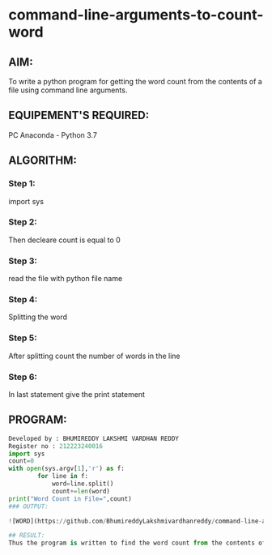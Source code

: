 # command-line-arguments-to-count-word
## AIM:
To write a python program for getting the word count from the contents of a file using command line arguments.
## EQUIPEMENT'S REQUIRED: 
PC
Anaconda - Python 3.7
## ALGORITHM: 
### Step 1:
import sys
### Step 2: 
 Then decleare count is equal to 0
### Step 3: 
read the file with python file name
### Step 4:  
Splitting the word
### Step 5: 
After splitting count the number of words in the line
### Step 6: 
In last statement give the print statement
## PROGRAM:
```python
Developed by : BHUMIREDDY LAKSHMI VARDHAN REDDY
Register no : 212223240016
import sys
count=0
with open(sys.argv[1],'r') as f:
        for line in f:
            word=line.split()
            count+=len(word)
print("Word Count in File=",count)         
### OUTPUT:

![WORD](https://github.com/BhumireddyLakshmivardhanreddy/command-line-arguments-to-count-word/assets/148514637/eec3fa41-e2db-4909-9f49-c9394ee3e55c)

## RESULT:
Thus the program is written to find the word count from the contents of a file using command line arguments.
